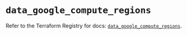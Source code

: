 # `data_google_compute_regions`

Refer to the Terraform Registry for docs: [`data_google_compute_regions`](https://registry.terraform.io/providers/hashicorp/google/5.11.0/docs/data-sources/compute_regions).
